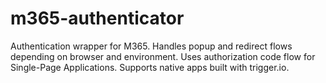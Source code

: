 # m365-authenticator

Authentication wrapper for M365. Handles popup and redirect flows depending on browser and environment. Uses authorization code flow for Single-Page Applications. Supports native apps built with trigger.io.
